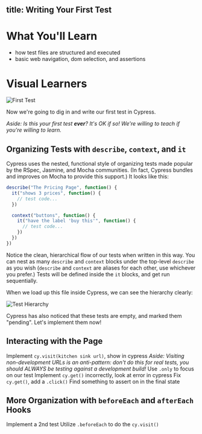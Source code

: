 title: Writing Your First Test
---

# What You'll Learn

- how test files are structured and executed
- basic web navigation, dom selection, and assertions

# Visual Learners

![First Test](http://placehold.it/1920x1080)

Now we're going to dig in and write our first test in Cypress.

_Aside: Is this your first test **ever**? It's OK if so! We're willing to teach if you're willing to learn._

## Organizing Tests with `describe`, `context`, and `it`

Cypress uses the nested, functional style of organizing tests made popular by the RSpec, Jasmine, and Mocha communities. (In fact, Cypress bundles and improves on Mocha to provide this support.) It looks like this:

```js
describe("The Pricing Page", function() {
  it("shows 3 prices", function() {
    // test code...
  })

  context("buttons", function() {
    it("have the label 'buy this'", function() {
      // test code...
    })
  })
})
```

Notice the clean, hierarchical flow of our tests when written in this way. You can nest as many `describe` and `context` blocks under the top-level `describe` as you wish (`describe` and `context` are aliases for each other, use whichever you prefer.) Tests will be defined inside the `it` blocks, and get run sequentially.

When we load up this file inside Cypress, we can see the hierarchy clearly:

![Test Hierarchy](http://placehold.it/1920x1080)

Cypress has also noticed that these tests are empty, and marked them "pending". Let's implement them now!

## Interacting with the Page

Implement `cy.visit(kitchen sink url)`, show in cypress
_Aside: Visiting non-development URLs is an anti-pattern: don't do this for real tests, you should ALWAYS be testing against a development build!_
Use `.only` to focus on our test
Implement `cy.get()` incorrectly, look at error in cypress
Fix `cy.get()`, add a `.click()`
Find something to assert on in the final state

## More Organization with `beforeEach` and `afterEach` Hooks

Implement a 2nd test
Utilize `.beforeEach` to do the `cy.visit()`
